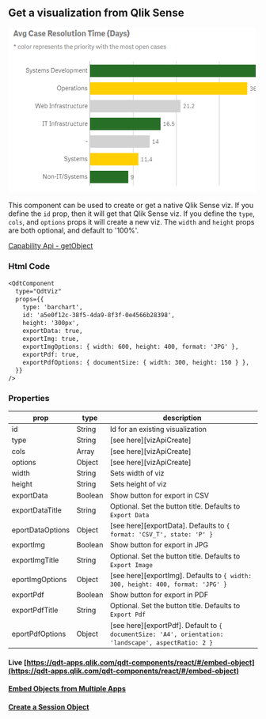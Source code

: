## Get a visualization from Qlik Sense

![QdtViz](../assets/embedded.png?raw=true "QdtViz")

This component can be used to create or get a native Qlik Sense viz. If you define the `id` prop, then it will get that Qlik Sense viz. If you define the `type`, `cols`, and `options` props it will create a new viz. The `width` and `height` props are both optional, and default to '100%'.

[Capability Api - getObject](https://help.qlik.com/en-US/sense-developer/November2019/Subsystems/APIs/Content/Sense_ClientAPIs/CapabilityAPIs/AppAPI/getObject-method.htm)

### Html Code

```
<QdtComponent
  type="QdtViz"
  props={{
    type: 'barchart',
    id: 'a5e0f12c-38f5-4da9-8f3f-0e4566b28398',
    height: '300px',
    exportData: true,
    exportImg: true,
    exportImgOptions: { width: 600, height: 400, format: 'JPG' },
    exportPdf: true,
    exportPdfOptions: { documentSize: { width: 300, height: 150 } },
  }}
/>
```

### Properties

 prop             | type          | description   |
| ---------------- | ------------- | ------------- |
| id               | String        | Id for an existing visualization |
| type             | String        | [see here][vizApiCreate] |
| cols             | Array         | [see here][vizApiCreate] |
| options          | Object        | [see here][vizApiCreate] |
| width            | String        | Sets width of viz |
| height           | String        | Sets height of viz |
| exportData       | Boolean       | Show button for export in CSV |
| exportDataTitle  | String        | Optional. Set the button title. Defaults to `Export Data`  |
| eportDataOptions | Object        | [see here][exportData]. Defaults to `{ format: 'CSV_T', state: 'P' }` |
| exportImg        | Boolean       | Show button for export in JPG |
| exportImgTitle   | String        | Optional. Set the button title. Defaults to `Export Image`  |
| eportImgOptions  | Object        | [see here][exportImg]. Defaults to `{ width: 300, height: 400, format: 'JPG' }` |
| exportPdf        | Boolean       | Show button for export in PDF |
| exportPdfTitle   | String        | Optional. Set the button title. Defaults to `Export Pdf`  |
| eportPdfOptions  | Object        | [see here][exportPdf]. Default to `{ documentSize: 'A4', orientation: 'landscape', aspectRatio: 2 }` |       |

#### Live [https://qdt-apps.qlik.com/qdt-components/react/#/embed-object](https://qdt-apps.qlik.com/qdt-components/react/#/embed-object)

#### [Embed Objects from Multiple Apps](https://qdt-apps.qlik.com/qdt-components/react/#/embed-object-multi-app)

#### [Create a Session Object](https://qdt-apps.qlik.com/qdt-components/react/#/session-object)
